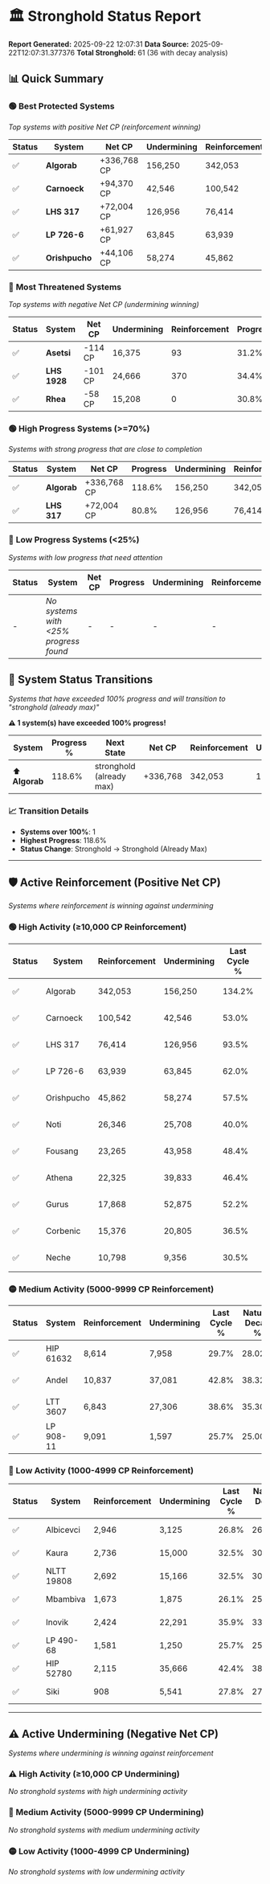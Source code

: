 # 🏛️ Stronghold Status Report

**Report Generated:** 2025-09-22 12:07:31
**Data Source:** 2025-09-22T12:07:31.377376
**Total Stronghold:** 61 (36 with decay analysis)

## 📊 Quick Summary

### 🟢 **Best Protected Systems**
*Top systems with positive Net CP (reinforcement winning)*

| Status | System | Net CP | Undermining | Reinforcement | Progress |
|--------|--------|--------|-------------|---------------|----------|
| ✅ | **Algorab** | +336,768 CP | 156,250 | 342,053 | 118.6% |
| ✅ | **Carnoeck** | +94,370 CP | 42,546 | 100,542 | 48.7% |
| ✅ | **LHS 317** | +72,004 CP | 126,956 | 76,414 | 80.8% |
| ✅ | **LP 726-6** | +61,927 CP | 63,845 | 63,939 | 55.6% |
| ✅ | **Orishpucho** | +44,106 CP | 58,274 | 45,862 | 51.7% |

### 🔴 **Most Threatened Systems**
*Top systems with negative Net CP (undermining winning)*

| Status | System | Net CP | Undermining | Reinforcement | Progress |
|--------|--------|--------|-------------|---------------|----------|
| ✅ | **Asetsi** | -114 CP | 16,375 | 93 | 31.2% |
| ✅ | **LHS 1928** | -101 CP | 24,666 | 370 | 34.4% |
| ✅ | **Rhea** | -58 CP | 15,208 | 0 | 30.8% |

### 🟢 **High Progress Systems (>=70%)**
*Systems with strong progress that are close to completion*

| Status | System | Net CP | Progress | Undermining | Reinforcement |
|--------|--------|--------|----------|-------------|---------------|
| ✅ | **Algorab** | +336,768 CP | 118.6% | 156,250 | 342,053 |
| ✅ | **LHS 317** | +72,004 CP | 80.8% | 126,956 | 76,414 |

### 🔴 **Low Progress Systems (<25%)**
*Systems with low progress that need attention*

| Status | System | Net CP | Progress | Undermining | Reinforcement |
|--------|--------|--------|----------|-------------|---------------|
| - | *No systems with <25% progress found* | - | - | - | - |
## 🔄 System Status Transitions  
*Systems that have exceeded 100% progress and will transition to "stronghold (already max)"*

**⚠️ 1 system(s) have exceeded 100% progress!**

| System | Progress % | Next State | Net CP | Reinforcement | Undermining | 
|--------|------------|-------------|--------|---------------|-------------|
| ⬆️ **Algorab** | 118.6% | stronghold (already max) | +336,768 | 342,053 | 156,250 |

### 📈 Transition Details
- **Systems over 100%**: 1
- **Highest Progress**: 118.6%
- **Status Change**: Stronghold → Stronghold (Already Max)

---

## 🛡️ Active Reinforcement (Positive Net CP)
*Systems where reinforcement is winning against undermining*

### 🟢 High Activity (≥10,000 CP Reinforcement)

| Status | System | Reinforcement | Undermining | Last Cycle % | Natural Decay % | Current Progress % | Current CP | Net CP | Activity |
|--------|--------|---------------|-------------|--------------|-----------------|-------------------|------------|--------|----------|
| ✅ | Algorab | 342,053 | 156,250 | 134.2% | 84.92% | 118.6% | 1,186,000 | +336,768 | 🟢 High Reinforcement |
| ✅ | Carnoeck | 100,542 | 42,546 | 53.0% | 39.26% | 48.7% | 487,000 | +94,370 | 🟢 High Reinforcement |
| ✅ | LHS 317 | 76,414 | 126,956 | 93.5% | 73.60% | 80.8% | 807,999 | +72,004 | 🟢 High Reinforcement |
| ✅ | LP 726-6 | 63,939 | 63,845 | 62.0% | 49.41% | 55.6% | 556,000 | +61,927 | 🟢 High Reinforcement |
| ✅ | Orishpucho | 45,862 | 58,274 | 57.5% | 47.29% | 51.7% | 517,000 | +44,106 | 🟢 High Reinforcement |
| ✅ | Noti | 26,346 | 25,708 | 40.0% | 34.82% | 37.4% | 374,000 | +25,849 | 🟢 High Reinforcement |
| ✅ | Fousang | 23,265 | 43,958 | 48.4% | 41.80% | 44.0% | 440,000 | +22,038 | 🟢 High Reinforcement |
| ✅ | Athena | 22,325 | 39,833 | 46.4% | 40.26% | 42.4% | 424,000 | +21,375 | 🟢 High Reinforcement |
| ✅ | Gurus | 17,868 | 52,875 | 52.2% | 45.26% | 46.9% | 469,000 | +16,414 | 🟢 High Reinforcement |
| ✅ | Corbenic | 15,376 | 20,805 | 36.5% | 32.90% | 34.4% | 344,000 | +14,981 | 🟢 High Reinforcement |
| ✅ | Neche | 10,798 | 9,356 | 30.5% | 28.52% | 29.6% | 296,000 | +10,844 | 🟢 High Reinforcement |

### 🟡 Medium Activity (5000-9999 CP Reinforcement)

| Status | System | Reinforcement | Undermining | Last Cycle % | Natural Decay % | Current Progress % | Current CP | Net CP | Activity |
|--------|--------|---------------|-------------|--------------|-----------------|-------------------|------------|--------|----------|
| ✅ | HIP 61632 | 8,614 | 7,958 | 29.7% | 28.02% | 28.9% | 289,000 | +8,811 | 🟡 Medium Reinforcement |
| ✅ | Andel | 10,837 | 37,081 | 42.8% | 38.32% | 39.1% | 391,000 | +7,771 | 🟡 Medium Reinforcement |
| ✅ | LTT 3607 | 6,843 | 27,306 | 38.6% | 35.30% | 35.9% | 359,000 | +5,972 | 🟡 Medium Reinforcement |
| ✅ | LP 908-11 | 9,091 | 1,597 | 25.7% | 25.00% | 25.5% | 255,000 | +5,000 | 🟡 Medium Reinforcement |

### 🔴 Low Activity (1000-4999 CP Reinforcement)

| Status | System | Reinforcement | Undermining | Last Cycle % | Natural Decay % | Current Progress % | Current CP | Net CP | Activity |
|--------|--------|---------------|-------------|--------------|-----------------|-------------------|------------|--------|----------|
| ✅ | Albicevci | 2,946 | 3,125 | 26.8% | 26.17% | 26.5% | 265,000 | +3,329 | 🔵 Low Reinforcement |
| ✅ | Kaura | 2,736 | 15,000 | 32.5% | 30.73% | 31.0% | 310,000 | +2,696 | 🔵 Low Reinforcement |
| ✅ | NLTT 19808 | 2,692 | 15,166 | 32.5% | 30.75% | 31.0% | 310,000 | +2,528 | 🔵 Low Reinforcement |
| ✅ | Mbambiva | 1,673 | 1,875 | 26.1% | 25.69% | 25.9% | 259,000 | +2,107 | 🔵 Low Reinforcement |
| ✅ | Inovik | 2,424 | 22,291 | 35.9% | 33.50% | 33.7% | 337,000 | +2,035 | 🔵 Low Reinforcement |
| ✅ | LP 490-68 | 1,581 | 1,250 | 25.7% | 25.41% | 25.6% | 256,000 | +1,931 | 🔵 Low Reinforcement |
| ✅ | HIP 52780 | 2,115 | 35,666 | 42.4% | 38.67% | 38.8% | 387,999 | +1,328 | 🔵 Low Reinforcement |
| ✅ | Siki | 908 | 5,541 | 27.8% | 27.08% | 27.2% | 272,000 | +1,173 | 🔵 Low Reinforcement |


---

## ⚠️ Active Undermining (Negative Net CP)
*Systems where undermining is winning against reinforcement*

### ⚠️ High Activity (≥10,000 CP Undermining)

*No stronghold systems with high undermining activity*

### 🔶 Medium Activity (5000-9999 CP Undermining)

*No stronghold systems with medium undermining activity*

### 🟡 Low Activity (1000-4999 CP Undermining)

*No stronghold systems with low undermining activity*

